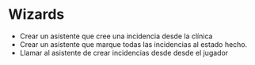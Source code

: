 # Wizards
* Crear un asistente que cree una incidencia desde la clínica
* Crear un asistente que marque todas las incidencias al estado hecho.
* Llamar al asistente de crear incidencias desde desde el jugador
